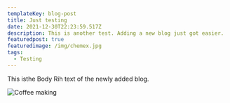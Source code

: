 ```yaml
---
templateKey: blog-post
title: Just testing
date: 2021-12-30T22:23:59.517Z
description: This is another test. Adding a new blog just got easier.
featuredpost: true
featuredimage: /img/chemex.jpg
tags:
  - Testing
---
```

This isthe Body Rih text of the newly added blog.

![Coffee making](/img/jumbotron.jpg "Jombotron")